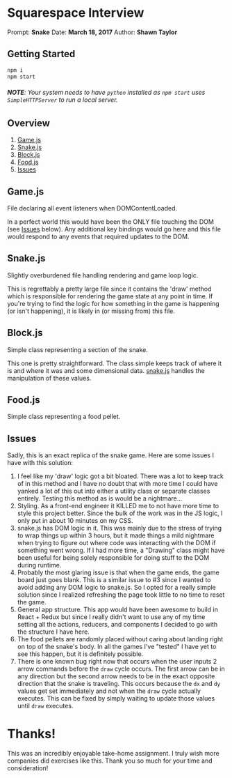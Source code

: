 Squarespace Interview
=========
Prompt: **Snake**
Date: **March 18, 2017**
Author: **Shawn Taylor**

## Getting Started
```bash
npm i
npm start
```

###### **NOTE**: Your system needs to have `python` installed as `npm start` uses `SimpleHTTPServer` to run a local server.

## Overview

1. [Game.js](#game.js)
2. [Snake.js](#snake.js)
3. [Block.js](#block.js)
4. [Food.js](#food.js)
5. [Issues](#issues)

## Game.js
File declaring all event listeners when DOMContentLoaded.

In a perfect world this would have been the ONLY file touching the DOM (see [Issues](#issues) below). Any additional key bindings would go here and this file would respond to any events that required updates to the DOM.

## Snake.js
Slightly overburdened file handling rendering and game loop logic.

This is regrettably a pretty large file since it contains the 'draw' method which is responsible for rendering the game state at any point in time. If you're trying to find the logic for how something in the game is happening (or isn't happening), it is likely in (or missing from) this file.

## Block.js
Simple class representing a section of the snake.

This one is pretty straightforward. The class simple keeps track of where it is and where it was and some dimensional data. [snake.js](#Snake.js) handles the manipulation of these values.

## Food.js
Simple class representing a food pellet.

## Issues

Sadly, this is an exact replica of the snake game. Here are some issues I have with this solution:

1. I feel like my 'draw' logic got a bit bloated. There was a lot to keep track of in this method and I have no doubt that with more time I could have yanked a lot of this out into either a utility class or separate classes entirely. Testing this method as is would be a nightmare...
2. Styling. As a front-end engineer it KILLED me to not have more time to style this project better. Since the bulk of the work was in the JS logic, I only put in about 10 minutes on my CSS.
3. snake.js has DOM logic in it. This was mainly due to the stress of trying to wrap things up within 3 hours, but it made things a mild nightmare when trying to figure out where code was interacting with the DOM if something went wrong. If I had more time, a "Drawing" class might have been useful for being solely responsible for doing stuff to the DOM during runtime.
4. Probably the most glaring issue is that when the game ends, the game board just goes blank. This is a similar issue to #3 since I wanted to avoid adding any DOM logic to snake.js. So I opted for a really simple solution since I realized refreshing the page took little to no time to reset the game.
5. General app structure. This app would have been awesome to build in React + Redux but since I really didn't want to use any of my time setting all the actions, reducers, and components I decided to go with the structure I have here.
6. The food pellets are randomly placed without caring about landing right on top of the snake's body. In all the games I've "tested" I have yet to see this happen, but it is definitely possible.
7. There is one known bug right now that occurs when the user inputs 2 arrow commands before the `draw` cycle occurs. The first arrow can be in any direction but the second arrow needs to be in the exact opposite direction that the snake is traveling. This occurs because the `dx` and `dy` values get set immediately and not when the `draw` cycle actually executes. This can be fixed by simply waiting to update those values until `draw` executes.

# Thanks!
This was an incredibly enjoyable take-home assignment. I truly wish more companies did exercises like this. Thank you so much for your time and consideration!
